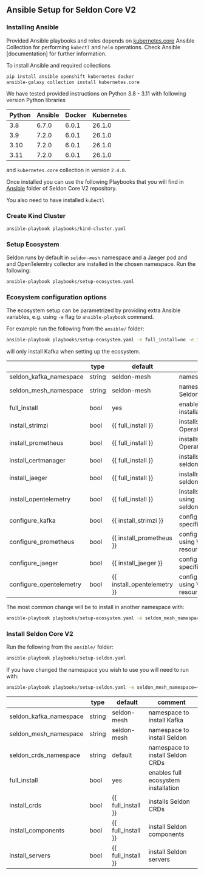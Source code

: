 ## Ansible Setup for Seldon Core V2


### Installing Ansible

Provided Ansible playbooks and roles depends on [kubernetes.core](https://github.com/ansible-collections/kubernetes.core) Ansible Collection for performing `kubectl` and `helm` operations.
Check Ansible [documentation] for further information.


To install Ansible and required collections
```bash
pip install ansible openshift kubernetes docker
ansible-galaxy collection install kubernetes.core
```

We have tested provided instructions on Python 3.8 - 3.11 with following version Python libraries

| Python | Ansible | Docker | Kubernetes |
|--------|---------|--------|------------|
| 3.8    | 6.7.0   | 6.0.1  | 26.1.0     |
| 3.9    | 7.2.0   | 6.0.1  | 26.1.0     |
| 3.10   | 7.2.0   | 6.0.1  | 26.1.0     |
| 3.11   | 7.2.0   | 6.0.1  | 26.1.0     |

and `kubernetes.core` collection in version `2.4.0`.


Once installed you can use the following Playbooks that you will find in [Ansible](https://github.com/SeldonIO/seldon-core/tree/v2/ansible) folder of Seldon Core V2 repository.

You also need to have installed `kubectl`

### Create Kind Cluster

```bash
ansible-playbook playbooks/kind-cluster.yaml
```

### Setup Ecosystem

Seldon runs by default in `seldon-mesh` namespace and a Jaeger pod and  and OpenTelemtry collector are installed in the chosen namespace. Run the following:

```bash
ansible-playbook playbooks/setup-ecosystem.yaml
```

### Ecosystem configuration options

The ecosystem setup can be parametrized by providing extra Ansible variables, e.g. using `-e` flag to `ansible-playbook` command.

For example run the following from the `ansible/` folder:
```bash
ansible-playbook playbooks/setup-ecosystem.yaml -e full_install=no -e install_strimzi=yes
```
will only install Kafka when setting up the ecosystem.

|                         | type   | default                     | comment                                                 |
|-------------------------|--------|-----------------------------|---------------------------------------------------------|
| seldon_kafka_namespace  | string | seldon-mesh                 | namespace to install Kafka                              |
| seldon_mesh_namespace   | string | seldon-mesh                 | namespace to install Seldon                             |
| full_install            | bool   | yes                         | enables full ecosystem installation                     |
| install_strimzi         | bool   | {{ full_install }}          | installs Strimzi Kafka Operator                         |
| install_prometheus      | bool   | {{ full_install }}          | installs Prometheus Operator                            |
| install_certmanager     | bool   | {{ full_install }}          | installs certmanager using seldonio.k8s.certmanager     |
| install_jaeger          | bool   | {{ full_install }}          | installs Jaeger using seldonio.k8s.jaeger               |
| install_opentelemetry   | bool   | {{ full_install }}          | installs OpenTelemetry using seldonio.k8s.opentelemetry |
| configure_kafka         | bool   | {{ install_strimzi }}       | configures Kafka using V2 specific resources            |
| configure_prometheus    | bool   | {{ install_prometheus }}    | configure Prometheus using V2 specific resources        |
| configure_jaeger        | bool   | {{ install_jaeger }}        | configure Jaeger using V2 specific resoruces            |
| configure_opentelemetry | bool   | {{ install_opentelemetry }} | configure OpenTelemetry using V2 specific resources     |

The most common change will be to install in another namespace with:

```bash
ansible-playbook playbooks/setup-ecosystem.yaml -e seldon_mesh_namespace=<mynamespace>
```

### Install Seldon Core V2

Run the following from the `ansible/` folder:

```bash
ansible-playbook playbooks/setup-seldon.yaml
```

If you have changed the namespace you wish to use you will need to run with:

```bash
ansible-playbook playbooks/setup-seldon.yaml -e seldon_mesh_namespace=<mynamespace>
```

|                         | type   | default                     | comment                                                 |
|-------------------------|--------|-----------------------------|---------------------------------------------------------|
| seldon_kafka_namespace  | string | seldon-mesh                 | namespace to install Kafka                              |
| seldon_mesh_namespace   | string | seldon-mesh                 | namespace to install Seldon                             |
| seldon_crds_namespace   | string | default                     | namespace to install Seldon CRDs                        |
| full_install            | bool   | yes                         | enables full ecosystem installation                     |
| install_crds            | bool   | {{ full_install }}          | installs Seldon CRDs                                    |
| install_components      | bool   | {{ full_install }}          | install Seldon components                               |
| install_servers         | bool   | {{ full_install }}          | install Seldon servers                                  |

